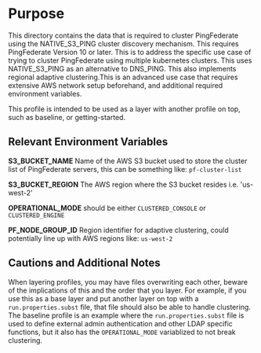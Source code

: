 # Purpose
This directory contains the data that is required to cluster PingFederate using the NATIVE_S3_PING cluster discovery mechanism. This requires PingFederate Version 10 or later.  This is to address the specific use case of trying to cluster PingFederate using multiple kubernetes clusters.  This uses NATIVE_S3_PING as an alternative to DNS_PING.  This also implements regional adaptive clustering.This is an advanced use case that requires extensive AWS network setup beforehand, and additional required environment variables.

This profile is intended to be used as a layer with another profile on top, such as baseline, or getting-started. 

## Relevant Environment Variables

**S3_BUCKET_NAME**
Name of the AWS S3 bucket used to store the cluster list of PingFederate servers, this can be something like: 
`pf-cluster-list`

**S3_BUCKET_REGION**
The AWS region where the S3 bucket resides i.e. 'us-west-2'

**OPERATIONAL_MODE**
should be either `CLUSTERED_CONSOLE` or `CLUSTERED_ENGINE`

**PF_NODE_GROUP_ID**
Region identifier for adaptive clustering, could potentially line up with AWS regions like:
`us-west-2`

## Cautions and Additional Notes
When layering profiles, you may have files overwriting each other, beware of the implications of this and the order that you layer. For example, if you use this as a base layer and put another layer on top with a `run.properties.subst` file, that file should also be able to handle clustering. The baseline profile is an example where the `run.properties.subst` file is used to define external admin authentication and other LDAP specific functions, but it also has the `OPERATIONAL_MODE` variablized to not break clustering. 

